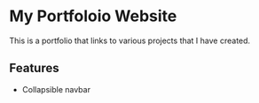 # My Portfoloio Website

This is a portfolio that links to various projects that I have created.

## Features
- Collapsible navbar